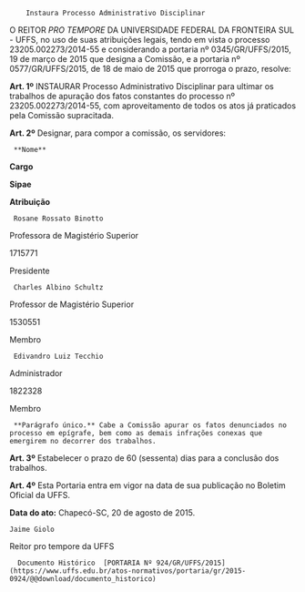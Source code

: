         Instaura Processo Administrativo Disciplinar  

O REITOR *PRO TEMPORE* DA UNIVERSIDADE FEDERAL DA FRONTEIRA SUL - UFFS, no uso de suas atribuições legais, tendo em vista o processo 23205.002273/2014-55 e considerando a portaria nº 0345/GR/UFFS/2015, 19 de março de 2015 que designa a Comissão, e a portaria nº 0577/GR/UFFS/2015, de 18 de maio de 2015 que prorroga o prazo, resolve:

 **Art. 1º** INSTAURAR Processo Administrativo Disciplinar para ultimar os trabalhos de apuração dos fatos constantes do processo nº 23205.002273/2014-55, com aproveitamento de todos os atos já praticados pela Comissão supracitada.

 **Art. 2º** Designar, para compor a comissão, os servidores:

     **Nome**

   **Cargo**

   **Sipae**

   **Atribuição**

     Rosane Rossato Binotto

   Professora de Magistério Superior

   1715771

   Presidente

     Charles Albino Schultz

   Professor de Magistério Superior

   1530551

   Membro

     Edivandro Luiz Tecchio

   Administrador

   1822328

   Membro

     **Parágrafo único.** Cabe a Comissão apurar os fatos denunciados no processo em epígrafe, bem como as demais infrações conexas que emergirem no decorrer dos trabalhos.

 **Art. 3º** Estabelecer o prazo de 60 (sessenta) dias para a conclusão dos trabalhos.

 **Art. 4º** Esta Portaria entra em vigor na data de sua publicação no Boletim Oficial da UFFS.

  

   **Data do ato:** Chapecó-SC, 20 de agosto de 2015.   
 

    Jaime Giolo   
 Reitor pro tempore da UFFS 

      Documento Histórico  [PORTARIA Nº 924/GR/UFFS/2015](https://www.uffs.edu.br/atos-normativos/portaria/gr/2015-0924/@@download/documento_historico)     
      